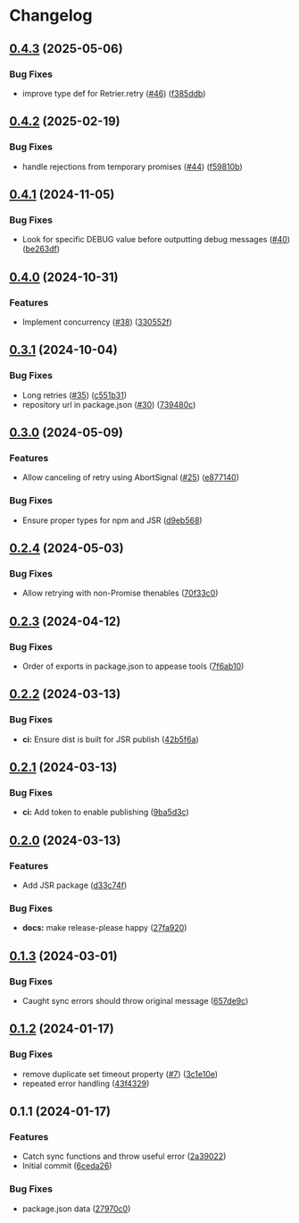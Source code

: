 # Changelog

## [0.4.3](https://github.com/humanwhocodes/retry/compare/retry-v0.4.2...retry-v0.4.3) (2025-05-06)


### Bug Fixes

* improve type def for Retrier.retry ([#46](https://github.com/humanwhocodes/retry/issues/46)) ([f385ddb](https://github.com/humanwhocodes/retry/commit/f385ddb50b447208c771f20642fc3cead3d12611))

## [0.4.2](https://github.com/humanwhocodes/retry/compare/retry-v0.4.1...retry-v0.4.2) (2025-02-19)


### Bug Fixes

* handle rejections from temporary promises ([#44](https://github.com/humanwhocodes/retry/issues/44)) ([f59810b](https://github.com/humanwhocodes/retry/commit/f59810b52defa25422430c1d4a48a379173df359))

## [0.4.1](https://github.com/humanwhocodes/retry/compare/retry-v0.4.0...retry-v0.4.1) (2024-11-05)


### Bug Fixes

* Look for specific DEBUG value before outputting debug messages ([#40](https://github.com/humanwhocodes/retry/issues/40)) ([be263df](https://github.com/humanwhocodes/retry/commit/be263df56058a2ff0ee5a6db6fceb1903335ad80))

## [0.4.0](https://github.com/humanwhocodes/retry/compare/retry-v0.3.1...retry-v0.4.0) (2024-10-31)


### Features

* Implement concurrency ([#38](https://github.com/humanwhocodes/retry/issues/38)) ([330552f](https://github.com/humanwhocodes/retry/commit/330552f6545197d902d19b143e94bd09cd6e6852))

## [0.3.1](https://github.com/humanwhocodes/retry/compare/retry-v0.3.0...retry-v0.3.1) (2024-10-04)


### Bug Fixes

* Long retries ([#35](https://github.com/humanwhocodes/retry/issues/35)) ([c551b31](https://github.com/humanwhocodes/retry/commit/c551b31963c1fe29a3a84d8f5be7c6ac93732e64))
* repository url in package.json ([#30](https://github.com/humanwhocodes/retry/issues/30)) ([739480c](https://github.com/humanwhocodes/retry/commit/739480c2a04221464f1245d76b97939c723b8fa9))

## [0.3.0](https://github.com/humanwhocodes/retry/compare/retry-v0.2.4...retry-v0.3.0) (2024-05-09)


### Features

* Allow canceling of retry using AbortSignal ([#25](https://github.com/humanwhocodes/retry/issues/25)) ([e877140](https://github.com/humanwhocodes/retry/commit/e877140bcf28f9d2196a1099b40531ac66e69143))


### Bug Fixes

* Ensure proper types for npm and JSR ([d9eb568](https://github.com/humanwhocodes/retry/commit/d9eb568b71d82934f059cc97f590f077f0b58053))

## [0.2.4](https://github.com/humanwhocodes/retry/compare/retry-v0.2.3...retry-v0.2.4) (2024-05-03)


### Bug Fixes

* Allow retrying with non-Promise thenables ([70f33c0](https://github.com/humanwhocodes/retry/commit/70f33c05fc665a58c6b2d6fbf8300101eecd7558))

## [0.2.3](https://github.com/humanwhocodes/retry/compare/retry-v0.2.2...retry-v0.2.3) (2024-04-12)


### Bug Fixes

* Order of exports in package.json to appease tools ([7f6ab10](https://github.com/humanwhocodes/retry/commit/7f6ab107b933ddb9053b6037045119a5879eadba))

## [0.2.2](https://github.com/humanwhocodes/retry/compare/retry-v0.2.1...retry-v0.2.2) (2024-03-13)


### Bug Fixes

* **ci:** Ensure dist is built for JSR publish ([42b5f6a](https://github.com/humanwhocodes/retry/commit/42b5f6a90f995dcb35e8e2520d25250a6aa356b0))

## [0.2.1](https://github.com/humanwhocodes/retry/compare/retry-v0.2.0...retry-v0.2.1) (2024-03-13)


### Bug Fixes

* **ci:** Add token to enable publishing ([9ba5d3c](https://github.com/humanwhocodes/retry/commit/9ba5d3c75970b84ac22a5628dda37e40c5184707))

## [0.2.0](https://github.com/humanwhocodes/retry/compare/retry-v0.1.3...retry-v0.2.0) (2024-03-13)


### Features

* Add JSR package ([d33c74f](https://github.com/humanwhocodes/retry/commit/d33c74f255aa4040d66344e8ef049ebc3ae41d6a))


### Bug Fixes

* **docs:** make release-please happy ([27fa920](https://github.com/humanwhocodes/retry/commit/27fa920a5ae7d59eae2e6b8ef1c6c323fefd0c86))

## [0.1.3](https://github.com/humanwhocodes/retry/compare/v0.1.2...v0.1.3) (2024-03-01)


### Bug Fixes

* Caught sync errors should throw original message ([657de9c](https://github.com/humanwhocodes/retry/commit/657de9c2c7148dccee5451f74dad901d0e2f0bc8))

## [0.1.2](https://github.com/humanwhocodes/retry/compare/v0.1.1...v0.1.2) (2024-01-17)


### Bug Fixes

* remove duplicate set timeout property ([#7](https://github.com/humanwhocodes/retry/issues/7)) ([3c1e10e](https://github.com/humanwhocodes/retry/commit/3c1e10e1412a6e0f8b32020eb5c4c3a4af7ce8a5))
* repeated error handling ([43f4329](https://github.com/humanwhocodes/retry/commit/43f432944d9ac4cfd272663254dbfbd12faa9009))

## 0.1.1 (2024-01-17)


### Features

* Catch sync functions and throw useful error ([2a39022](https://github.com/humanwhocodes/retry/commit/2a3902271fa15f6b68037227db87d13961731548))
* Initial commit ([6ceda26](https://github.com/humanwhocodes/retry/commit/6ceda26bf39aaba60ae3a07b9711e4b413d67df9))


### Bug Fixes

* package.json data ([27970c0](https://github.com/humanwhocodes/retry/commit/27970c0f709133c5c13c0fa312b579352a3c0434))
